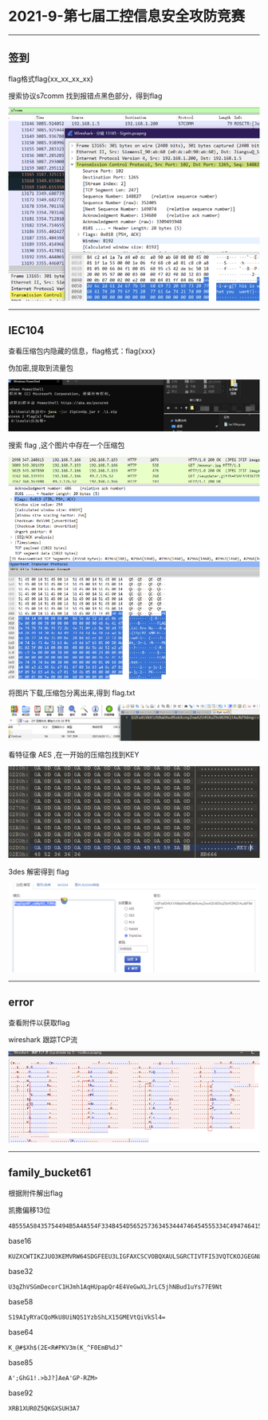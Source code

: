 # 2021-9-第七届工控信息安全攻防竞赛

---

## 签到

flag格式flag{xx_xx_xx_xx}

搜索协议s7comm 找到报错点黑色部分，得到flag

![](../../../../assets/img/Security/CTF/writeup/2021-9-第七届工控信息安全攻防竞赛/1.png)

---

## IEC104

查看压缩包内隐藏的信息，flag格式：flag{xxx}

伪加密,提取到流量包

![](../../../../assets/img/Security/CTF/writeup/2021-9-第七届工控信息安全攻防竞赛/2.png)

搜索 flag ,这个图片中存在一个压缩包

![](../../../../assets/img/Security/CTF/writeup/2021-9-第七届工控信息安全攻防竞赛/3.png)

将图片下载,压缩包分离出来,得到 flag.txt

![](../../../../assets/img/Security/CTF/writeup/2021-9-第七届工控信息安全攻防竞赛/4.png)

看特征像 AES ,在一开始的压缩包找到KEY

![](../../../../assets/img/Security/CTF/writeup/2021-9-第七届工控信息安全攻防竞赛/5.png)

3des 解密得到 flag

![](../../../../assets/img/Security/CTF/writeup/2021-9-第七届工控信息安全攻防竞赛/6.png)

---

## error

查看附件以获取flag

wireshark 跟踪TCP流

![](../../../../assets/img/Security/CTF/writeup/2021-9-第七届工控信息安全攻防竞赛/7.png)

---

## family_bucket61

根据附件解出flag

凯撒偏移13位
```
4B555A58435754494B5A4A554F334B454D565257363453444746454555334C4947464158435343564F42515841554C534752435449565446493533565154434B4F4A4745474E4C4B4E42484545354C454746325653345A584735435453545455
```

base16
```
KUZXCWTIKZJUO3KEMVRW64SDGFEEU3LIGFAXCSCVOBQXAULSGRCTIVTFI53VQTCKOJGEGNLKNBHEE5LEGF2VS4ZXG5CTSTTU
```

base32
```
U3qZhVSGmDecorC1HJmh1AqHUpapQr4E4VeGwXLJrLC5jhNBud1uYs77E9Nt
```

base58
```
S19AIyRYaCQoMkU8UiNQS1YzbShLX15GMEVtQiVkSl4=
```

base64
```
K_@#$Xh$(2E<R#PKV3m(K_^F0EmB%dJ^
```

base85
```
A';GhG1!.>bJ?]AeA'GP-RZM>
```

base92
```
XRB1XUR0Z5QKGXSUH3A7
```
